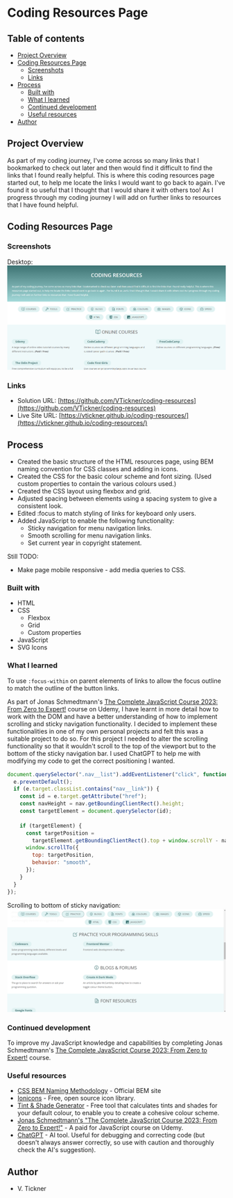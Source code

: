 # Coding Resources Page

## Table of contents

- [Project Overview](#project-overview)
- [Coding Resources Page](#coding-resources-page-1)
  - [Screenshots](#screenshots)
  - [Links](#links)
- [Process](#process)
  - [Built with](#built-with)
  - [What I learned](#what-i-learned)
  - [Continued development](#continued-development)
  - [Useful resources](#useful-resources)
- [Author](#author)

## Project Overview

As part of my coding journey, I've come across so many links that I bookmarked to check out later and then would find it difficult to find the links that I found really helpful. This is where this coding resources page started out, to help me locate the links I would want to go back to again. I've found it so useful that I thought that I would share it with others too! As I progress through my coding journey I will add on further links to resources that I have found helpful.

## Coding Resources Page

### Screenshots

Desktop:  
![Desktop screenshot](./img/desktop-screenshot.jpg)

### Links

- Solution URL: [https://github.com/VTickner/coding-resources](https://github.com/VTickner/coding-resources)
- Live Site URL: [https://vtickner.github.io/coding-resources/](https://vtickner.github.io/coding-resources/)

## Process

- Created the basic structure of the HTML resources page, using BEM naming convention for CSS classes and adding in icons.
- Created the CSS for the basic colour scheme and font sizing. (Used custom properties to contain the various colours used.)
- Created the CSS layout using flexbox and grid.
- Adjusted spacing between elements using a spacing system to give a consistent look.
- Edited :focus to match styling of links for keyboard only users.
- Added JavaScript to enable the following functionality:
  - Sticky navigation for menu navigation links.
  - Smooth scrolling for menu navigation links.
  - Set current year in copyright statement.

Still TODO:

- Make page mobile responsive - add media queries to CSS.

### Built with

- HTML
- CSS
  - Flexbox
  - Grid
  - Custom properties
- JavaScript
- SVG Icons

### What I learned

To use `:focus-within` on parent elements of links to allow the focus outline to match the outline of the button links.

As part of Jonas Schmedtmann's [The Complete JavaScript Course 2023: From Zero to Expert!](https://www.udemy.com/course/the-complete-javascript-course/) course on Udemy, I have learnt in more detail how to work with the DOM and have a better understanding of how to implement scrolling and sticky navigation functionality. I decided to implement these functionalities in one of my own personal projects and felt this was a suitable project to do so. For this project I needed to alter the scrolling functionality so that it wouldn't scroll to the top of the viewport but to the bottom of the sticky navigation bar. I used ChatGPT to help me with modifying my code to get the correct positioning I wanted.

```js
document.querySelector(".nav__list").addEventListener("click", function (e) {
  e.preventDefault();
  if (e.target.classList.contains("nav__link")) {
    const id = e.target.getAttribute("href");
    const navHeight = nav.getBoundingClientRect().height;
    const targetElement = document.querySelector(id);

    if (targetElement) {
      const targetPosition =
        targetElement.getBoundingClientRect().top + window.scrollY - navHeight;
      window.scrollTo({
        top: targetPosition,
        behavior: "smooth",
      });
    }
  }
});
```

Scrolling to bottom of sticky navigation:  
![Sticky navigation screenshot](./img/sticky-nav-screenshot.jpg)

### Continued development

To improve my JavaScript knowledge and capabilities by completing Jonas Schmedtmann's [The Complete JavaScript Course 2023: From Zero to Expert!](https://www.udemy.com/course/the-complete-javascript-course/) course.

### Useful resources

- [CSS BEM Naming Methodology](https://getbem.com/naming/) - Official BEM site
- [Ionicons](https://ionic.io/ionicons) - Free, open source icon library.
- [Tint & Shade Generator](https://maketintsandshades.com/) - Free tool that calculates tints and shades for your default colour, to enable you to create a cohesive colour scheme.
- [Jonas Schmedtmann's "The Complete JavaScript Course 2023: From Zero to Expert!"](https://www.udemy.com/course/the-complete-javascript-course/) - A paid for JavaScript course on Udemy.
- [ChatGPT](https://chat.openai.com/auth/login) - AI tool. Useful for debugging and correcting code (but doesn't always answer correctly, so use with caution and thoroughly check the AI's suggestion).

## Author

- V. Tickner

